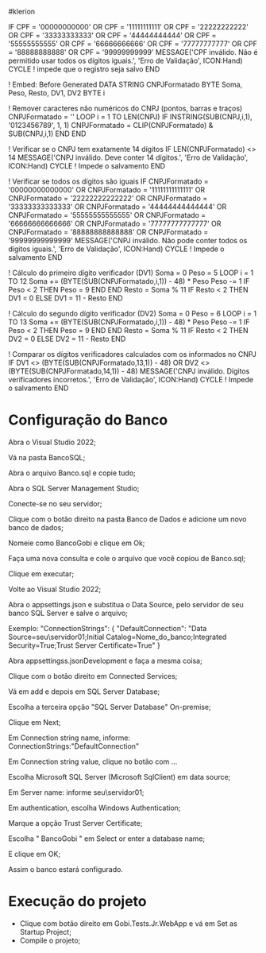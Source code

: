 #klerion

IF CPF = '00000000000' OR CPF = '11111111111' OR CPF = '22222222222' OR CPF = '33333333333' OR CPF = '44444444444' OR CPF = '55555555555' OR CPF = '66666666666' OR CPF = '77777777777' OR CPF = '88888888888' OR CPF = '99999999999'
    MESSAGE('CPF inválido. Não é permitido usar todos os dígitos iguais.', 'Erro de Validação', ICON:Hand)
    CYCLE   ! impede que o registro seja salvo
END

! Embed: Before Generated
DATA
    STRING CNPJFormatado
    BYTE Soma, Peso, Resto, DV1, DV2
    BYTE i

! Remover caracteres não numéricos do CNPJ (pontos, barras e traços)
CNPJFormatado = ''
LOOP i = 1 TO LEN(CNPJ)
  IF INSTRING(SUB(CNPJ,i,1), '0123456789', 1, 1)
    CNPJFormatado = CLIP(CNPJFormatado) & SUB(CNPJ,i,1)
  END
END

! Verificar se o CNPJ tem exatamente 14 dígitos
IF LEN(CNPJFormatado) <> 14
  MESSAGE('CNPJ inválido. Deve conter 14 dígitos.', 'Erro de Validação', ICON:Hand)
  CYCLE  ! Impede o salvamento
END

! Verificar se todos os dígitos são iguais
IF CNPJFormatado = '00000000000000' OR CNPJFormatado = '11111111111111' OR CNPJFormatado = '22222222222222' OR CNPJFormatado = '33333333333333' OR CNPJFormatado = '44444444444444' OR CNPJFormatado = '55555555555555' OR CNPJFormatado = '66666666666666' OR CNPJFormatado = '77777777777777' OR CNPJFormatado = '88888888888888' OR CNPJFormatado = '99999999999999'
  MESSAGE('CNPJ inválido. Não pode conter todos os dígitos iguais.', 'Erro de Validação', ICON:Hand)
  CYCLE  ! Impede o salvamento
END

! Cálculo do primeiro dígito verificador (DV1)
Soma = 0
Peso = 5
LOOP i = 1 TO 12
  Soma += (BYTE(SUB(CNPJFormatado,i,1)) - 48) * Peso
  Peso -= 1
  IF Peso < 2 THEN Peso = 9 END
END
Resto = Soma % 11
IF Resto < 2 THEN DV1 = 0 ELSE DV1 = 11 - Resto END

! Cálculo do segundo dígito verificador (DV2)
Soma = 0
Peso = 6
LOOP i = 1 TO 13
  Soma += (BYTE(SUB(CNPJFormatado,i,1)) - 48) * Peso
  Peso -= 1
  IF Peso < 2 THEN Peso = 9 END
END
Resto = Soma % 11
IF Resto < 2 THEN DV2 = 0 ELSE DV2 = 11 - Resto END

! Comparar os dígitos verificadores calculados com os informados no CNPJ
IF DV1 <> (BYTE(SUB(CNPJFormatado,13,1)) - 48) OR DV2 <> (BYTE(SUB(CNPJFormatado,14,1)) - 48)
  MESSAGE('CNPJ inválido. Dígitos verificadores incorretos.', 'Erro de Validação', ICON:Hand)
  CYCLE  ! Impede o salvamento
END



# Configuração do Banco
Abra o Visual Studio 2022;

Vá na pasta BancoSQL;

Abra o arquivo Banco.sql e copie tudo;

Abra o SQL Server Management Studio;

Conecte-se no seu servidor;

Clique com o botão direito na pasta Banco de Dados e adicione um novo banco de dados;

Nomeie como BancoGobi e clique em Ok;

Faça uma nova consulta e cole o arquivo que você copiou de Banco.sql;

Clique em executar;

Volte ao Visual Studio 2022;

Abra o appsettings.json e substitua o Data Source, pelo servidor de seu banco SQL Server e salve o arquivo;

Exemplo: "ConnectionStrings": { "DefaultConnection": "Data Source=seu\servidor01;Initial Catalog=Nome_do_banco;Integrated Security=True;Trust Server Certificate=True" }

Abra appsettingss.jsonDevelopment e faça a mesma coisa;

Clique com o botão direito em Connected Services;

Vá em add e depois em SQL Server Database;

Escolha a terceira opção "SQL Server Database" On-premise;

Clique em Next;

Em Connection string name, informe: ConnectionStrings:"DefaultConnection"

Em Connection string value, clique no botão com ...

Escolha Microsoft SQL Server (Microsoft SqlClient) em data source;

Em Server name: informe seu\servidor01;

Em authentication, escolha Windows Authentication;

Marque a opção Trust Server Certificate;

Escolha " BancoGobi " em Select or enter a database name;

E clique em OK; 

Assim o banco estará configurado.

# Execução do projeto
- Clique com botão direito em  Gobi.Tests.Jr.WebApp e vá em Set as Startup Project;
- Compile o projeto;

